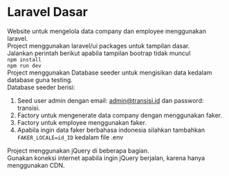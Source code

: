 # Laravel Dasar
Website untuk mengelola data company dan employee menggunakan laravel.\
Project menggunakan laravel/ui packages untuk tampilan dasar.\
Jalankan perintah berikut apabila tampilan bootrap tidak muncul\
`npm install`\
`npm run dev`\
Project menggunakan Database seeder untuk mengisikan data kedalam database guna testing.\
Database seeder berisi:
1. Seed user admin dengan email: admin@transisi.id dan password: transisi.
2. Factory untuk mengenerate data company dengan menggunakan faker.
3. Factory untuk employee menggunakan faker.
4. Apabila ingin data faker berbahasa indonesia silahkan tambahkan `FAKER_LOCALE=id_ID` kedalam file .env

Project menggunakan jQuery di beberapa bagian.\
Gunakan koneksi internet apabila ingin jQuery berjalan, karena hanya menggunakan CDN.
